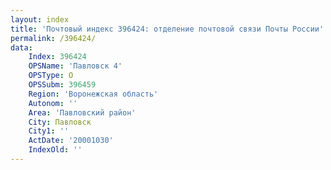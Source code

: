 ```yaml
---
layout: index
title: 'Почтовый индекс 396424: отделение почтовой связи Почты России'
permalink: /396424/
data:
    Index: 396424
    OPSName: 'Павловск 4'
    OPSType: О
    OPSSubm: 396459
    Region: 'Воронежская область'
    Autonom: ''
    Area: 'Павловский район'
    City: Павловск
    City1: ''
    ActDate: '20001030'
    IndexOld: ''
---
```

